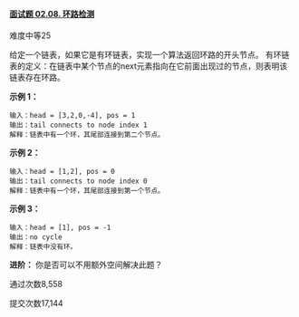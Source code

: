 #### [面试题 02.08. 环路检测](https://leetcode-cn.com/problems/linked-list-cycle-lcci/)

难度中等25

给定一个链表，如果它是有环链表，实现一个算法返回环路的开头节点。
有环链表的定义：在链表中某个节点的next元素指向在它前面出现过的节点，则表明该链表存在环路。

 

**示例 1：**

```
输入：head = [3,2,0,-4], pos = 1
输出：tail connects to node index 1
解释：链表中有一个环，其尾部连接到第二个节点。
```

 

**示例 2：**

```
输入：head = [1,2], pos = 0
输出：tail connects to node index 0
解释：链表中有一个环，其尾部连接到第一个节点。
```

 

**示例 3：**

```
输入：head = [1], pos = -1
输出：no cycle
解释：链表中没有环。
```

 

**进阶：**
你是否可以不用额外空间解决此题？

 

通过次数8,558

提交次数17,144

